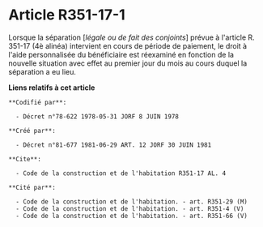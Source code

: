 # Article R351-17-1

Lorsque la séparation [*légale ou de fait des conjoints*] prévue à l'article R. 351-17 (4è alinéa) intervient en cours de
période de paiement, le droit à l'aide personnalisée du bénéficiaire est réexaminé en fonction de la nouvelle situation avec
effet au premier jour du mois au cours duquel la séparation a eu lieu.

**Liens relatifs à cet article**

	**Codifié par**:

	  - Décret n°78-622 1978-05-31 JORF 8 JUIN 1978

	**Créé par**:

	  - Décret n°81-677 1981-06-29 ART. 12 JORF 30 JUIN 1981

	**Cite**:

	  - Code de la construction et de l'habitation R351-17 AL. 4

	**Cité par**:

	  - Code de la construction et de l'habitation. - art. R351-29 (M)
	  - Code de la construction et de l'habitation. - art. R351-4 (V)
	  - Code de la construction et de l'habitation. - art. R351-66 (V)
